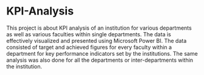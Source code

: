 # KPI-Analysis
This project is about KPI analysis of an institution  for various departments as well as various faculties within single departments.
The data is effectively visualized and presented using Microsoft Power BI.
The data consisted of target and achieved figures for every faculty within a department for key performance indicators set by the institutions.
The same analysis was also done for all the departments or inter-departments within the institution.

